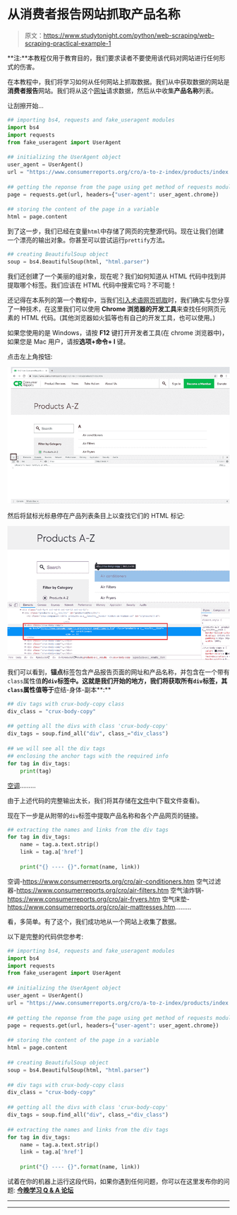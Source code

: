 # 从消费者报告网站抓取产品名称

> 原文：<https://www.studytonight.com/python/web-scraping/web-scraping-practical-example-1>

**注:**本教程仅用于教育目的，我们要求读者不要使用该代码对网站进行任何形式的伤害。

在本教程中，我们将学习如何从任何网站上抓取数据。我们从中获取数据的网站是**消费者报告**网站。我们将从这个[网址](https://www.consumerreports.org/cro/a-to-z-index/products/index.htm)请求数据，然后从中收集**产品名称**列表。

让刮擦开始...

```py
## importing bs4, requests and fake_useragent modules
import bs4
import requests
from fake_useragent import UserAgent

## initializing the UserAgent object
user_agent = UserAgent()
url = "https://www.consumerreports.org/cro/a-to-z-index/products/index.htm"

## getting the reponse from the page using get method of requests module
page = requests.get(url, headers={"user-agent": user_agent.chrome})

## storing the content of the page in a variable
html = page.content
```

到了这一步，我们已经在变量`html`中存储了网页的完整源代码。现在让我们创建一个漂亮的输出对象。你甚至可以尝试运行`prettify`方法。

```py
## creating BeautifulSoup object
soup = bs4.BeautifulSoup(html, "html.parser") 
```

我们还创建了一个美丽的组对象，现在呢？我们如何知道从 HTML 代码中找到并提取哪个标签。我们应该在 HTML 代码中搜索它吗？不可能！

还记得在本系列的第一个教程中，当我们[引入术语网页抓取](introduction-to-web-scraping)时，我们确实与您分享了一种技术，在这里我们可以使用 **Chrome 浏览器的开发工具**来查找任何网页元素的 HTML 代码。(其他浏览器如火狐等也有自己的开发工具，也可以使用。)

如果您使用的是 Windows，请按 **F12** 键打开开发者工具(在 chrome 浏览器中)，如果您是 Mac 用户，请按**选项+命令+ I** 键。

点击左上角按钮:

![web scraping example](img/16aaf4caca2bb7e374cdcd68f3185e22.png)

然后将鼠标光标悬停在产品列表条目上以查找它们的 HTML 标记:

![web scraping example](img/561e69e874b3ac1e81e1237a5de3e180.png)

我们可以看到，**锚点**标签包含产品报告页面的网址和产品名称，并包含在一个带有`class`属性值**的`div`标签中。这就是我们开始的地方，我们将获取所有`div`标签，其`class`属性值等于**症结-身体-副本**:**

```py
## div tags with crux-body-copy class
div_class = "crux-body-copy"

## getting all the divs with class 'crux-body-copy'
div_tags = soup.find_all("div", class_="div_class")

## we will see all the div tags 
## enclosing the anchor tags with the required info
for tag in div_tags:
    print(tag)
```

[空调](https://www.consumerreports.org/cro/air-conditioners.htm).........

由于上述代码的完整输出太长，我们将其存储在[文件](resources/cr-product-list-html.txt)中(下载文件查看)。

现在下一步是从附带的`div`标签中提取产品名称和各个产品网页的链接。

```py
## extracting the names and links from the div tags
for tag in div_tags:
    name = tag.a.text.strip()
    link = tag.a['href']

    print("{} ---- {}".format(name, link))
```

空调-https://www.consumerreports.org/cro/air-conditioners.htm 空气过滤器-https://www.consumerreports.org/cro/air-filters.htm 空气油炸锅-https://www.consumerreports.org/cro/air-fryers.htm 空气床垫-https://www.consumerreports.org/cro/air-mattresses.htm.........

看，多简单。有了这个，我们成功地从一个网站上收集了数据。

以下是完整的代码供您参考:

```py
## importing bs4, requests and fake_useragent modules
import bs4
import requests
from fake_useragent import UserAgent

## initializing the UserAgent object
user_agent = UserAgent()
url = "https://www.consumerreports.org/cro/a-to-z-index/products/index.htm"

## getting the reponse from the page using get method of requests module
page = requests.get(url, headers={"user-agent": user_agent.chrome})

## storing the content of the page in a variable
html = page.content

## creating BeautifulSoup object
soup = bs4.BeautifulSoup(html, "html.parser")

## div tags with crux-body-copy class
div_class = "crux-body-copy"

## getting all the divs with class 'crux-body-copy'
div_tags = soup.find_all("div", class_="div_class")

## extracting the names and links from the div tags
for tag in div_tags:
    name = tag.a.text.strip()
    link = tag.a['href']

    print("{} ---- {}".format(name, link))
```

试着在你的机器上运行这段代码，如果你遇到任何问题，你可以在这里发布你的问题: [**今晚学习 Q & A 论坛**](/studyroom)

* * *

* * *